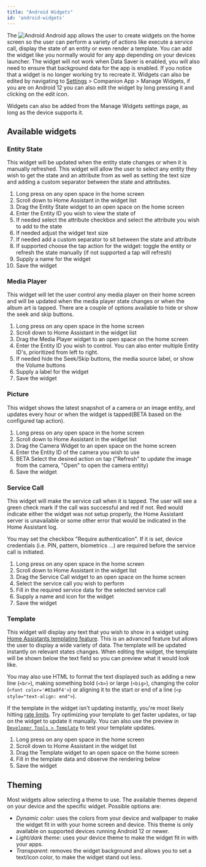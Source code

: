 ```yaml
---
title: "Android Widgets"
id: 'android-widgets'
---
```


The ![Android](/assets/android.svg) Android app allows the user to create widgets on the home screen so the user can perform a variety of actions like execute a service call, display the state of an entity or even render a template. You can add the widget like you normally would for any app depending on your devices launcher. The widget will not work when Data Saver is enabled, you will also need to ensure that background data for the app is enabled. If you notice that a widget is no longer working try to recreate it. Widgets can also be edited by navigating to [Settings](https://my.home-assistant.io/redirect/config/) > Companion App > Manage Widgets, if you are on Android 12 you can also edit the widget by long pressing it and clicking on the edit icon.

Widgets can also be added from the Manage Widgets settings page, as long as the device supports it.

## Available widgets

### Entity State

This widget will be updated when the entity state changes or when it is manually refreshed. This widget will allow the user to select any entity they wish to get the state and an attribute from as well as setting the text size and adding a custom separator between the state and attributes.

1.  Long press on any open space in the home screen
2.  Scroll down to Home Assistant in the widget list
3.  Drag the Entity State widget to an open space on the home screen
4.  Enter the Entity ID you wish to view the state of
5.  If needed select the attribute checkbox and select the attribute you wish to add to the state
6.  If needed adjust the widget text size
7.  If needed add a custom separator to sit between the state and attribute
8.  If supported choose the tap action for the widget: toggle the entity or refresh the state manually (if not supported a tap will refresh)
9.  Supply a name for the widget
10.  Save the widget


### Media Player

This widget will let the user control any media player on their home screen and will be updated when the media player state changes or when the album art is tapped. There are a couple of options available to hide or show the seek and skip buttons.

1.  Long press on any open space in the home screen
2.  Scroll down to Home Assistant in the widget list
3.  Drag the Media Player widget to an open space on the home screen
4.  Enter the Entity ID you wish to control. You can also enter multiple Entity ID's, prioritized from left to right.
5.  If needed hide the Seek/Skip buttons, the media source label, or show the Volume buttons
6.  Supply a label for the widget
7.  Save the widget

### Picture

This widget shows the latest snapshot of a camera or an image entity, and updates every hour or when the widget is tapped(<span class='beta'>BETA</span> based on the configured tap action).

1.  Long press on any open space in the home screen
2.  Scroll down to Home Assistant in the widget list
3.  Drag the Camera Widget to an open space on the home screen
4.  Enter the Entity ID of the camera you wish to use
5.  <span class='beta'>BETA</span> Select the desired action on tap ("Refresh" to update the image from the camera, "Open" to open the camera entity)
6.  Save the widget

### Service Call

This widget will make the service call when it is tapped. The user will see a green check mark if the call was successful and red if not. Red would indicate either the widget was not setup properly, the Home Assistant server is unavailable or some other error that would be indicated in the Home Assistant log.

You may set the checkbox "Require authentication". If it is set, device credentials (i.e. PIN, pattern, biometrics ...) are required before the service call is initiated.

1.  Long press on any open space in the home screen
2.  Scroll down to Home Assistant in the widget list
3.  Drag the Service Call widget to an open space on the home screen
4.  Select the service call you wish to perform
5.  Fill in the required service data for the selected service call
6.  Supply a name and icon for the widget
7.  Save the widget


### Template

This widget will display any text that you wish to show in a widget using [Home Assistants templating feature](https://www.home-assistant.io/docs/configuration/templating/). This is an advanced feature but allows the user to display a wide variety of data. The template will be updated instantly on relevant states changes. When editing the widget, the template will be shown below the text field so you can preview what it would look like.

You may also use HTML to format the text displayed such as adding a new line (`<br>`), making something bold (`<b>`) or large (`<big>`), changing the color (`<font color='#03a9f4'>`) or aligning it to the start or end of a line (`<p style="text-align: end">`).

If the template in the widget isn't updating instantly, you're most likely hitting [rate limits](https://www.home-assistant.io/integrations/template/#rate-limiting-updates). Try optimizing your template to get faster updates, or tap on the widget to update it manually. You can also use the preview in [`Developer Tools > Template`](https://my.home-assistant.io/redirect/developer_template/) to test your template updates.

1.  Long press on any open space in the home screen
2.  Scroll down to Home Assistant in the widget list
3.  Drag the Template widget to an open space on the home screen
4.  Fill in the template data and observe the rendering below
5.  Save the widget

## Theming

Most widgets allow selecting a theme to use. The available themes depend on your device and the specific widget. Possible options are:

 - *Dynamic color*: uses the colors from your device and wallpaper to make the widget fit in with your home screen and device. This theme is only available on supported devices running Android 12 or newer.
 - *Light/dark theme*: uses your device theme to make the widget fit in with your apps.
 - *Transparent*: removes the widget background and allows you to set a text/icon color, to make the widget stand out less.
